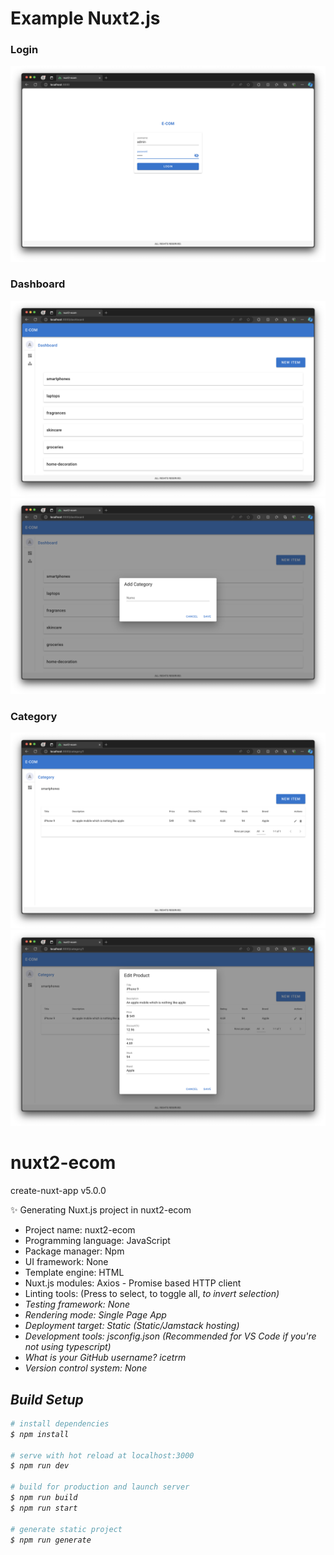 # Example Nuxt2.js

### Login
 

![This is an image](/screenshot/Screenshot-1.png)


### Dashboard


![This is an image](/screenshot/Screenshot-2.png)
![This is an image](/screenshot/Screenshot-3.png)


### Category


![This is an image](/screenshot/Screenshot-4.png)
![This is an image](/screenshot/Screenshot-5.png)



# nuxt2-ecom
create-nuxt-app v5.0.0

✨  Generating Nuxt.js project in nuxt2-ecom

- Project name: nuxt2-ecom
- Programming language: JavaScript
- Package manager: Npm
- UI framework: None
- Template engine: HTML
- Nuxt.js modules: Axios - Promise based HTTP client
- Linting tools: (Press <space> to select, <a> to toggle all, <i> to invert selection)
- Testing framework: None
- Rendering mode: Single Page App
- Deployment target: Static (Static/Jamstack hosting)
- Development tools: jsconfig.json (Recommended for VS Code if you're not using typescript)
- What is your GitHub username? icetrm
- Version control system: None

## Build Setup

```bash
# install dependencies
$ npm install

# serve with hot reload at localhost:3000
$ npm run dev

# build for production and launch server
$ npm run build
$ npm run start

# generate static project
$ npm run generate
```
